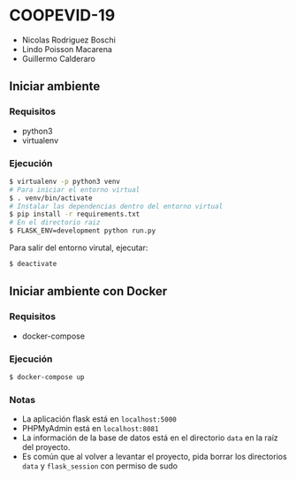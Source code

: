  # COOPEVID-19

- Nicolas Rodriguez Boschi
- Lindo Poisson Macarena 
- Guillermo Calderaro 

## Iniciar ambiente

### Requisitos

- python3
- virtualenv

### Ejecución

```bash
$ virtualenv -p python3 venv
# Para iniciar el entorno virtual
$ . venv/bin/activate
# Instalar las dependencias dentro del entorno virtual
$ pip install -r requirements.txt
# En el directorio raiz
$ FLASK_ENV=development python run.py
```

Para salir del entorno virutal, ejecutar:

```bash
$ deactivate
```

## Iniciar ambiente con Docker

### Requisitos

- docker-compose

### Ejecución 

```bash
$ docker-compose up
```

### Notas

- La aplicación flask está en `localhost:5000`
- PHPMyAdmin está en `localhost:8081`
- La información de la base de datos está en el directorio `data` en la raíz del proyecto.
- Es común que al volver a levantar el proyecto, pida borrar los directorios `data` y `flask_session` con permiso de sudo
